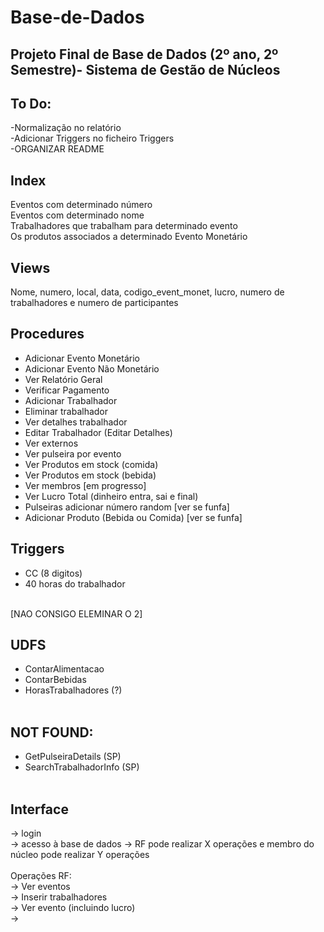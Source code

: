 # Base-de-Dados
Projeto Final de Base de Dados (2º ano, 2º Semestre)- Sistema de Gestão de Núcleos<br />
---
To Do:<br />
---
-Normalização no relatório<br />
-Adicionar Triggers no ficheiro Triggers<br />
-ORGANIZAR README<br />

## Index
Eventos com determinado número<br />
Eventos com determinado nome<br />
Trabalhadores que trabalham para determinado evento<br />
Os produtos associados a determinado Evento Monetário<br />

## Views
Nome, numero, local, data, codigo_event_monet, lucro, numero de trabalhadores e numero de participantes<br />

## Procedures<br />
- Adicionar Evento Monetário<br />
- Adicionar Evento Não Monetário<br />
- Ver Relatório Geral<br />
- Verificar Pagamento<br />
- Adicionar Trabalhador<br />
- Eliminar trabalhador<br />
- Ver detalhes trabalhador<br />
- Editar Trabalhador (Editar Detalhes)<br />
- Ver externos<br />
- Ver pulseira por evento<br />
- Ver Produtos em stock (comida)<br />
- Ver Produtos em stock (bebida)<br />
- Ver membros [em progresso]<br />
- Ver Lucro Total (dinheiro entra, sai e final)<br />
- Pulseiras adicionar número random [ver se funfa]<br />
- Adicionar Produto (Bebida ou Comida) [ver se funfa]<br />


## Triggers<br />
- CC (8 digitos)<br />
- 40 horas do trabalhador<br /><br />

[NAO CONSIGO ELEMINAR O 2]<br />

## UDFS<br />
- ContarAlimentacao<br />
- ContarBebidas<br />
- HorasTrabalhadores (?)<br /><br />


## NOT FOUND:<br />
- GetPulseiraDetails (SP)<br />
- SearchTrabalhadorInfo (SP)<br /><br />

## Interface<br />
-> login<br />
-> acesso à base de dados -> RF pode realizar X operações e membro do núcleo pode realizar Y operações<br /><br />
Operações RF:<br />
-> Ver eventos<br />
-> Inserir trabalhadores<br />
-> Ver evento (incluindo lucro)<br />
-> 
